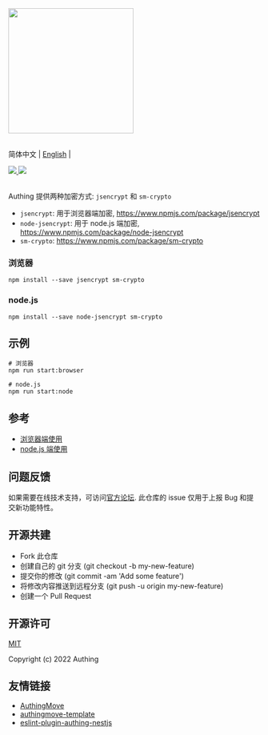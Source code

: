 <div>
  <img width="250" src="https://files.authing.co/authing-console/authing-logo-new-20210924.svg" />
</div>

<br />

简体中文 | [English](https://github.com/Authing/password-encryption/blob/main/README.md) |

<div>
  <a href="https://forum.authing.cn/" target="_blank">
    <img src="https://img.shields.io/badge/chat-forum-blue" />
  </a>
  <a href="https://github.com/Authing/password-encryption" target="_blank">
    <img src="https://img.shields.io/badge/License-MIT-success" />
  </a>
</div>

<br />

Authing 提供两种加密方式: `jsencrypt` 和 `sm-crypto`

- `jsencrypt`: 用于浏览器端加密, https://www.npmjs.com/package/jsencrypt
- `node-jsencrypt`: 用于 node.js 端加密, https://www.npmjs.com/package/node-jsencrypt
- `sm-crypto`: https://www.npmjs.com/package/sm-crypto

### 浏览器

``` shell
npm install --save jsencrypt sm-crypto
```

### node.js

``` shell
npm install --save node-jsencrypt sm-crypto
```
## 示例
``` shell
# 浏览器
npm run start:browser

# node.js
npm run start:node
```

## 参考

- [浏览器端使用](./browser/lib.js)
- [node.js 端使用](./node/lib.js)

## 问题反馈

如果需要在线技术支持，可访问[官方论坛](https://forum.authing.cn/). 此仓库的 issue 仅用于上报 Bug 和提交新功能特性。

## 开源共建

- Fork 此仓库
- 创建自己的 git 分支 (git checkout -b my-new-feature)
- 提交你的修改 (git commit -am 'Add some feature')
- 将修改内容推送到远程分支 (git push -u origin my-new-feature)
- 创建一个 Pull Request

## 开源许可

[MIT](https://github.com/Authing/password-encryption/blob/main/LICENSE)

Copyright (c) 2022 Authing

## 友情链接

- [AuthingMove](https://github.com/Authing/AuthingMove)
- [authingmove-template](https://github.com/Authing/authingmove-template)
- [eslint-plugin-authing-nestjs](https://github.com/authing/eslint-plugin-authing-nestjs/)

